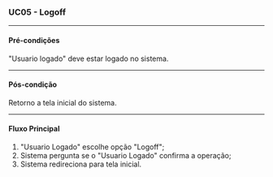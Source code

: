 ### UC05 - Logoff
---
#### Pré-condições
"Usuario logado" deve estar logado no sistema.

---
#### Pós-condição
Retorno a tela inicial do sistema.

---
#### Fluxo Principal
1. "Usuario Logado" escolhe opção "Logoff";
2. Sistema pergunta se o "Usuario Logado" confirma a operação;
3. Sistema redireciona para tela inicial.


